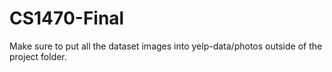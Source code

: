 # CS1470-Final

Make sure to put all the dataset images into yelp-data/photos outside of the project folder.
